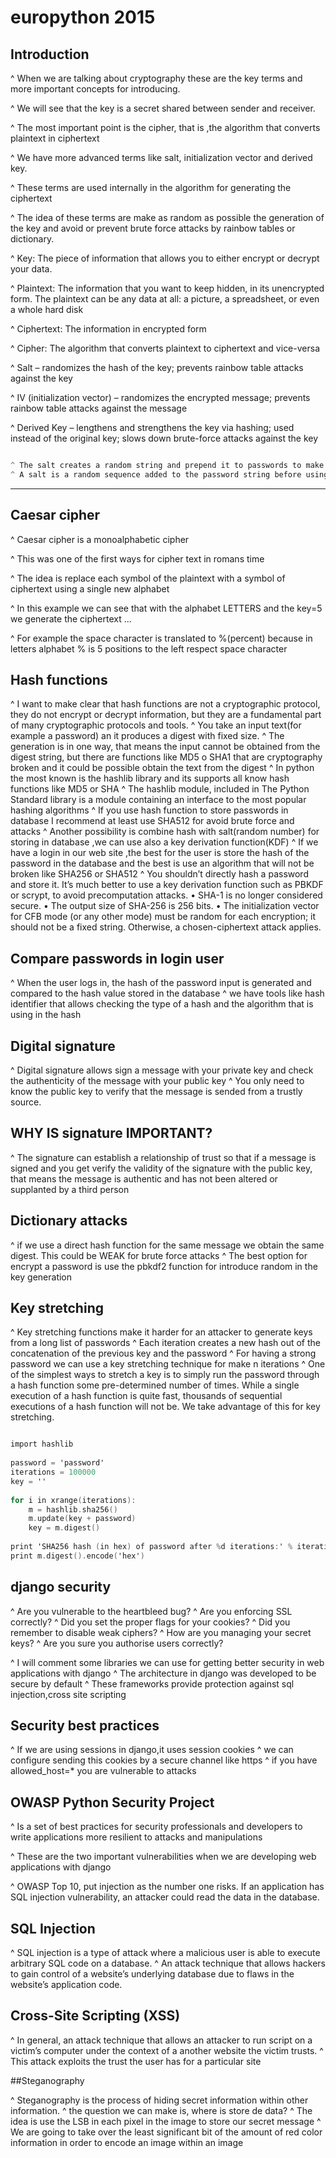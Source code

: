# europython 2015

## Introduction

^ When we are talking about cryptography these are the key terms and more important concepts for introducing.

^ We will see that the key is a secret shared between sender and receiver.

^ The most important point is the cipher, that is ,the algorithm that converts plaintext in ciphertext

^ We have more advanced terms like salt, initialization vector and derived key.

^ These terms are used internally in the algorithm for generating the ciphertext

^ The idea of these terms are make as random as possible the generation of the key and avoid or prevent brute force attacks by rainbow tables or dictionary.

^ Key: The piece of information that allows you to either encrypt or decrypt your data.

^ Plaintext: The information that you want to keep hidden, in its unencrypted form. The plaintext can be any data at all: a picture, a spreadsheet, or even a whole hard disk

^ Ciphertext: The information in encrypted form

^ Cipher: The algorithm that converts plaintext to ciphertext and vice-versa

^ Salt – randomizes the hash of the key; prevents rainbow table attacks against the key

^ IV (initialization vector) – randomizes the encrypted message; prevents rainbow table attacks against the message

^ Derived Key – lengthens and strengthens the key via hashing; used instead of the original key; slows down brute-force attacks against the key


```objectivec

^ The salt creates a random string and prepend it to passwords to make brute forcing harder
^ A salt is a random sequence added to the password string before using the hash function. The salt is used in order to prevent dictionary attacks and rainbow tables attacks

```

---

## Caesar cipher


^ Caesar cipher is a monoalphabetic cipher

^ This was one of the first ways for cipher text in romans time

^ The idea is replace each symbol of the plaintext with a symbol of ciphertext using a single new alphabet

^ In this example we can see that with the alphabet LETTERS and the key=5 we generate the ciphertext ...

^ For example the space character is translated to %(percent) because in letters alphabet % is 5 positions to the left respect space character



## Hash functions

^ I want to make clear that hash functions are not a cryptographic protocol, they do not encrypt or decrypt information, but they are a fundamental part of many cryptographic protocols and tools.
^ You take an input text(for example a password) an it produces a digest with fixed size.
^ The generation is in one way, that means the input cannot be obtained  from the digest string, but there are functions like MD5 o SHA1 that are cryptography broken and it could be possible obtain the text from the digest
^ In python the most known is the hashlib library and its supports all know hash functions like MD5 or SHA
^ The hashlib module, included in The Python Standard library is a module containing an interface to the most popular hashing algorithms
^ If you use hash function to store passwords in database I recommend at least use SHA512 for avoid brute force and attacks
^ Another possibility is combine hash with salt(random number) for storing in database ,we can use also a key derivation function(KDF)
^ If we have a login in our web site ,the best for the user is store the hash of the password in the database and the best is use an algorithm that will not be broken like SHA256 or SHA512
^ You shouldn’t directly hash a password and store it. It’s much better to use a key derivation function such as PBKDF or scrypt, to avoid precomputation attacks.
•	SHA-1 is no longer considered secure.
•	The output size of SHA-256 is 256 bits.
•	The initialization vector for CFB mode (or any other mode) must be random for each encryption; it should not be a fixed string. Otherwise, a chosen-ciphertext attack applies.

## Compare passwords in login user

^ When the user logs in, the hash of the password input is generated and compared to the hash value stored in the database
^ we have tools like hash identifier that allows checking the type of a hash and the algorithm that is using in the hash


## Digital signature
^ Digital signature allows sign a message with your private key and check the authenticity of the message with your public key
^ You only need to know the public key to verify that the message is sended from a trustly source.


## WHY IS signature IMPORTANT?
^ The signature can establish a relationship of trust so that if a message is signed and you get verify the validity of the signature with the public key, that means the message is authentic and has not been altered or supplanted by a third person

## Dictionary attacks
^ if we use a direct hash function for the same message we obtain the same digest. This could be WEAK for brute force attacks
^ The best option for encrypt a password is use the pbkdf2 function for introduce random in the key generation



## Key stretching

^ Key stretching functions make it harder for an attacker to generate keys from a long list of passwords
^ Each iteration creates a new hash out of the concatenation of the previous key and the password
^ For having a strong password we can use a key stretching technique for make n iterations 
^ One of the simplest ways to stretch a key is to simply run the password through a hash function some pre-determined number of times. While a single execution of a hash function is quite fast, thousands of sequential executions of a hash function will not be. We take advantage of this for key stretching.


```objectivec

import hashlib
 
password = 'password'
iterations = 100000
key = ''
 
for i in xrange(iterations):
    m = hashlib.sha256()
    m.update(key + password)
    key = m.digest()
 
print 'SHA256 hash (in hex) of password after %d iterations:' % iterations
print m.digest().encode('hex')
```


## django security

^ Are you vulnerable to the heartbleed bug?
^ Are you enforcing SSL correctly? 
^ Did you set the proper flags for your cookies? 
^ Did you remember to disable weak ciphers?
^ How are you managing your secret keys?
^ Are you sure you authorise users correctly?

^ I will comment some libraries we can use for getting better security in web applications with django
^ The architecture in django was developed to be secure by default
^ These frameworks provide protection against sql injection,cross site scripting

## Security best practices

^ If we are using sessions in django,it uses session cookies
^ we can configure sending this cookies by a secure channel like https
^ if you have allowed_host=* you are vulnerable to attacks




## OWASP Python Security Project

^ Is a set of best practices for security professionals and developers to write applications more resilient to attacks and manipulations

^ These are the two important vulnerabilities when we are developing web applications with django

^ OWASP Top 10, put injection as the number one risks. If an application has SQL injection vulnerability, an attacker could read the data in the database.


## SQL Injection

^ SQL injection is a type of attack where a malicious user is able to execute arbitrary SQL code on a database.
^ An attack technique that allows hackers to gain control of a website’s underlying database due to flaws in the website’s application code.

## Cross-Site Scripting (XSS)

^ In general, an attack technique that allows an attacker to run script on a victim’s computer under the context of a another website the victim trusts. 
^ This attack exploits the trust the user has for a particular site


##Steganography

^ Steganography is the process of hiding secret information within other information.
^ the question we can make is, where is store de data?
^ The idea is use the LSB in each pixel in the image to store our secret message
^ We are going to take over the least significant bit of the amount of red color information in order to encode an image within an image






